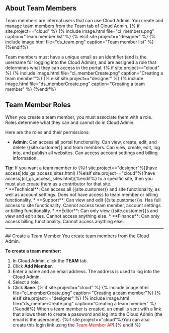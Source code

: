 ## About Team Members

​Team members are internal users that can use <a data-container="body" data-toggle="popover" data-content="{{site.data.glossary.Cloud_Admin}}">Cloud Admin</a>. You create and manage team members from the Team tab of Cloud Admin.
{% if site.project=="cloud" %}
{% include image.html file="cl_members.png" caption="Team member list"%}
{% elsif site.project=="designer" %}
{% include image.html file="ds_team.png" caption="Team member list" %}
{%endif%}

Team members must have a unique email as an identifier (and is the username for logging into the Cloud Admin), and are assigned a role that determines what they can access in the portal.
{% if site.project=="cloud" %}
{% include image.html file="cl_memberCreate.png" caption="Creating a team member"%}
{% elsif site.project=="designer" %}
{% include image.html file="ds_memberCreate.png" caption="Creating a team member" %}
{%endif%}

## Team Member Roles
When you create a team member, you must associate them with a role. Roles determine what they can and cannot do in Cloud Admin.

Here are the roles and their permissions:
* **Admin**: Can access all portal functionality. Can view, create, edit, and delete {{site.customer}} and team members. Can view, create, edit, log into, and publish all websites. Can access account settings and billing information.

<div markdown="span" class="alert alert-success" role="alert"><i class="fa fa-check-square-o"></i> <b>Tip:</b> If you want a team member to {%if site.project=="designer"%}[have access](ds_gs_access_sites.html) {%elsif site.project=="cloud"%}[have access](cl_gs_access_sites.html){%endif%} to a specific site, then you must also create them as a <a data-container="body" data-toggle="popover" data-content="{{site.data.glossary.site_contributor}}">contributor</a> for that site.</div>
* **Technical**: Can access all {{site.customer}} and site functionality, as well as account settings. Does not have access to team member or billing functionality.
* **Support**: Can view and edit {{site.customer}}s. Has full access to site functionality. Cannot access team member, account settings or billing functionality.
* **Editor**: Can only view {{site.customer}}s and view and edit sites. Cannot access anything else.
* **Finance**: Can only access billing functionality. Cannot access anything else.
<hr>
## Create a Team Member
You create team members from the Cloud Admin.

**To create a team member:**
1. In Cloud Admin, click the **TEAM** tab.
2. Click **Add Member**.
3. Enter a name and an email address. The address is used to log into the Cloud Admin.
4. Select a role.
5. Click **Save**.
{% if site.project=="cloud" %}
{% include image.html file="cl_memberCreate.png" caption="Creating a team member"%}
{% elsif site.project=="designer" %}
{% include image.html file="ds_memberCreate.png" caption="Creating a team member" %}
{%endif%}
When a team member is created, an email is sent with a link that allows them to create a password and log into the Cloud Admin (the email is the username). {%if site.project=="cloud"%}You can also create this login link using the <span style="color: red">Team Member API</span>.{% endif %}
<!--TODO: Cloud: add link-->
